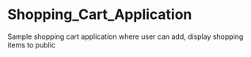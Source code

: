 # Shopping_Cart_Application
Sample shopping cart application where user can add, display shopping items to public
